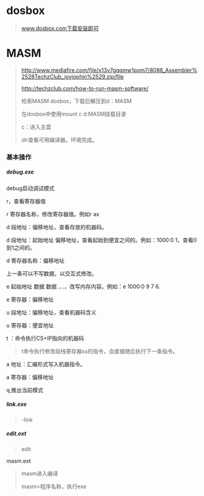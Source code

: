 # dosbox

>www.dosbox.com下载安装即可

# MASM

>http://www.mediafire.com/file/x13v7gqqmw1pom7/8086_Assembler%2528TechzClub_joyjophin%2529.zip/file
>
>http://techzclub.com/how-to-run-masm-software/
>
>检索MASM dosbox，下载后解压到d：MASM
>
>在dosbox中使用mount c d:MASM挂载目录
>
>c：进入主盘
>
>dir查看可用编译器。环境完成。

### 基本操作

##### debug.exe

debug启动调试模式

r，查看寄存器值

r 寄存器名称，修改寄存器值。例如r ax

d 段地址：偏移地址，查看存放的机器码。

d 段地址：起始地址 偏移地址，查看起始到便宜之间的。例如：1000:0 1，查看0到1之间的。

d 寄存器名称：偏移地址

上一条可以不写数据，以交互式修改。

e 起始地址 数据 数据 ....，改写内存内容。例如：e 1000:0  9 7 6.

e 寄存器：偏移地址

u  段地址：偏移地址，查看机器码含义

u 寄存器：便宜地址

t  ：命令执行CS+IP指向的机器码

>t命令执行修改段栈寄存器ss的指令，会直接随后执行下一条指令。

a   地址：汇编形式写入机器指令。

a 寄存器：偏移地址

q,推出当前模式

##### link.exe

>-link

##### edit.ext

>edit

masm.ext

>masm进入编译
>
>masm>程序名称，执行exe

